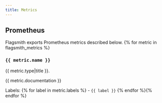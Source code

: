 ```yaml
---
title: Metrics
---
```


## Prometheus

Flagsmith exports Prometheus metrics described below.
{% for metric in flagsmith_metrics %}
### `{{ metric.name }}`

{{ metric.type|title }}.

{{ metric.documentation }}

Labels:
{% for label in metric.labels %} - `{{ label }}`
{% endfor %}{% endfor %}
